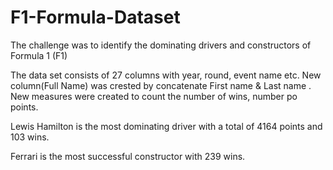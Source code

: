 # F1-Formula-Dataset
The challenge was to identify the dominating drivers and constructors of Formula 1 (F1)

The data set consists of 27 columns with year, round, event name etc.
New column(Full Name) was crested by concatenate First name & Last name .
New measures were created to count the number of wins, number po points.

Lewis Hamilton is the most dominating driver with a total of 4164 points and 103 wins.

Ferrari is the most successful constructor with 239 wins.
